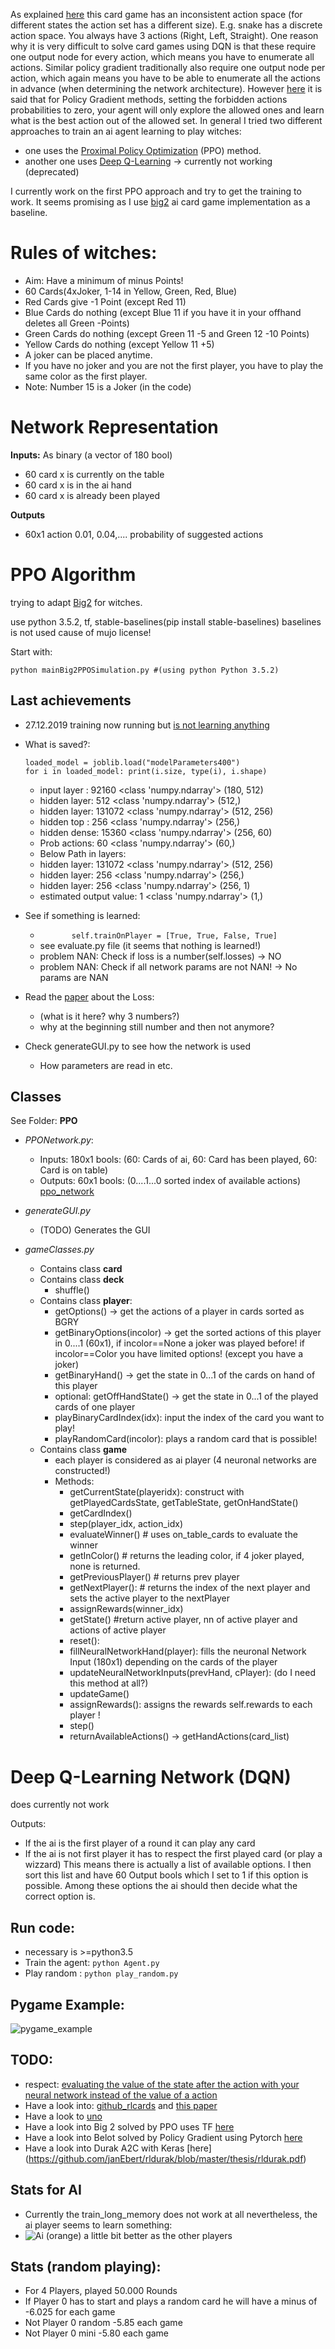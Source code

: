 As explained [here](https://ai.stackexchange.com/questions/9491/inconsistent-action-space-in-reinforcement-learning) this card game has an inconsistent action space (for different states the action set has a different size). E.g. snake has a discrete action space. You always have 3 actions (Right, Left, Straight). One reason why it is very difficult to solve card games using DQN is that these require one output node for every action, which means you have to enumerate all actions. Similar policy gradient traditionally also require one output node per action, which again means you have to be able to enumerate all the actions in advance (when determining the network architecture).
However [here](https://discuss.pytorch.org/t/how-to-implement-action-sampling-for-differing-allowed-actions/14481) it is said that for Policy Gradient methods, setting the forbidden actions probabilities to zero, your agent will only explore the allowed ones and learn what is the best action out of the allowed set.
In general I tried two different approaches to train an ai agent learning to play witches:
* one uses the [Proximal Policy Optimization](https://github.com/CesMak/witches_ai/tree/master/PPO) (PPO) method.
* another one uses [Deep Q-Learning](https://github.com/CesMak/witches_ai/tree/master/DQN) -> currently not working (deprecated)

 I currently work on the first PPO approach and try to get the training to work. It seems promising as I use [big2](https://github.com/henrycharlesworth/big2_PPOalgorithm) ai card game implementation as a baseline.

# Rules of witches:
*	Aim:	Have a minimum of minus Points!
*	60 	   Cards(4xJoker, 1-14 in Yellow, Green, Red, Blue)
*	Red    Cards give -1 Point (except Red 11)
*	Blue   Cards do nothing    (except Blue 11 if you have it in your offhand deletes all Green -Points)
*	Green  Cards do nothing	   (except Green 11 -5 and Green 12 -10 Points)
* Yellow Cards do nothing    (except Yellow 11 +5)
*	A joker can be placed anytime.
* If you have no joker and you are not the first player, you have to play the same color as the first player.
* Note: Number 15 is a Joker (in the code)

# Network Representation
**Inputs:**
As binary (a vector of 180 bool)
* 60 card x is currently on the table
* 60 card x is in the ai hand
* 60 card x is already been played

**Outputs**
* 60x1 action 0.01, 0.04,.... probability of suggested actions

# PPO Algorithm
trying to adapt [Big2](https://github.com/henrycharlesworth/big2_PPOalgorithm) for witches.

use python 3.5.2, tf, stable-baselines(pip install stable-baselines)
baselines is not used cause of mujo license!

Start with:
```
python mainBig2PPOSimulation.py #(using python Python 3.5.2)
```

## Last achievements
* 27.12.2019 training now running but [is not learning anything](https://github.com/henrycharlesworth/big2_PPOalgorithm/issues/8)
* What is saved?:
	```
	loaded_model = joblib.load("modelParameters400")
	for i in loaded_model: print(i.size, type(i), i.shape)
	```

	* input layer : 92160 <class 'numpy.ndarray'> (180, 512)  
	* hidden layer: 512 <class 'numpy.ndarray'> (512,)
	* hidden layer: 131072 <class 'numpy.ndarray'> (512, 256)
	* hidden top  : 256 <class 'numpy.ndarray'> (256,)
	* hidden dense: 15360 <class 'numpy.ndarray'> (256, 60)
	* Prob actions: 60 <class 'numpy.ndarray'> (60,)
	* Below Path in layers:
	* hidden layer: 131072 <class 'numpy.ndarray'> (512, 256)
	* hidden layer: 256 <class 'numpy.ndarray'> (256,)
	* hidden layer: 256 <class 'numpy.ndarray'> (256, 1)
	* estimated output value: 1 <class 'numpy.ndarray'> (1,)

* See if something is learned:
	+ ```		self.trainOnPlayer = [True, True, False, True]```
	+ see evaluate.py file (it seems that nothing is learned!)
	+ problem NAN: Check if loss is a number(self.losses) -> NO
	+ problem NAN: Check if all network params are not NAN! -> No params are NAN

* Read the [paper](https://arxiv.org/pdf/1808.10442) about the Loss:
	* (what is it here? why 3 numbers?)
	* why at the beginning still number and then not anymore?

* Check generateGUI.py to see how the network is used
	* How parameters are read in etc.

## Classes
See Folder: **PPO**

* *PPONetwork.py*:
	+ Inputs:  180x1 bools: (60: Cards of ai, 60: Card has been played, 60: Card is on table)
	+ Outputs: 60x1  bools: (0....1...0 sorted index of available actions)
	[ppo_network](imgs/network.png)

* *generateGUI.py*
	+ (TODO) Generates the GUI

* *gameClasses.py*
	+ Contains class **card**
	+ Contains class **deck**
		- shuffle()
	+ Contains class **player**:
		- getOptions() -> get the actions of a player in cards sorted as BGRY
		- getBinaryOptions(incolor) -> get the sorted actions of this player in 0....1 (60x1), if incolor==None a joker was played before! if incolor==Color you have limited options! (except you have a joker)
		- getBinaryHand() -> get the state in 0...1 of the cards on hand of this player
		- optional: getOffHandState() -> get the state in 0...1 of the played cards of one player
		- playBinaryCardIndex(idx): input the index of the card you want to play!
		- playRandomCard(incolor):  plays a random card that is possible!
	+ Contains class **game**
		+ each player is considered as ai player (4 neuronal networks are constructed!)
		+ Methods:
			- getCurrentState(playeridx): construct with getPlayedCardsState, getTableState, getOnHandState()
			- getCardIndex()
			- step(player_idx, action_idx)
			- evaluateWinner() # uses on_table_cards to evaluate the winner
			- getInColor()    # returns the leading color, if 4 joker played, none is returned.
			- getPreviousPlayer() # returns prev player
			- getNextPlayer(): # returns the index of the next player and sets the active player to the nextPlayer
			- assignRewards(winner_idx)
			- getState() #return active player, nn of active player and actions of active player
			- reset():
			- fillNeuralNetworkHand(player): fills the neuronal Network Input (180x1) depending on the cards of the player
			- updateNeuralNetworkInputs(prevHand, cPlayer): (do I need this method at all?)
			- updateGame()
			- assignRewards(): assigns the rewards self.rewards to each player !
			- step()
			- returnAvailableActions() -> getHandActions(card_list)


# Deep Q-Learning Network (DQN)
does currently not work

Outputs:
* If the ai is the first player of a round it can play any card
* If the ai is not first player it has to respect the first played card (or play a wizzard)
This means there is actually a list of available options. I then sort this list and have 60 Output bools which I set to 1 if this option is possible. Among these options the ai should then decide what the correct option is.

## Run code:
* necessary is >=python3.5
* Train the agent: ```python Agent.py```
* Play random    : ```python play_random.py```

## Pygame Example:
![pygame_example](imgs/pygame.gif)

## TODO:
* respect: [evaluating the value of the state after the action with your neural network instead of the value of a action](https://ai.stackexchange.com/questions/16999/dqn-card-game-how-to-represent-the-actions)
* Have a look into: [github_rlcards](https://github.com/datamllab/rlcard) and [this paper](https://arxiv.org/abs/1910.04376)
* Have a look to    [uno](https://github.com/datamllab/rlcard/blob/master/examples/uno_dqn.py)
* Have a look into Big 2 solved by PPO uses TF [here](https://github.com/henrycharlesworth/big2_PPOalgorithm)
* Have a look into Belot solved by Policy Gradient using Pytorch [here](https://github.com/bornabesic/belot/blob/master/players/PlayerRL/policy.py)
* Have a look into Durak A2C with Keras [here] (https://github.com/janEbert/rldurak/blob/master/thesis/rldurak.pdf)

## Stats for AI
* Currently the train_long_memory does not work at all nevertheless, the ai player seems to learn something:
* ![Ai (orange) a little bit better as the other players](imgs/ai_.png)


## Stats (random playing):
* For 4 Players, played 50.000 Rounds
* If Player 0 has to start and plays a random card he will have a minus of -6.025 for each game
* Not Player 0  random	-5.85 each game
* Not Player 0  mini	    -5.80 each game
